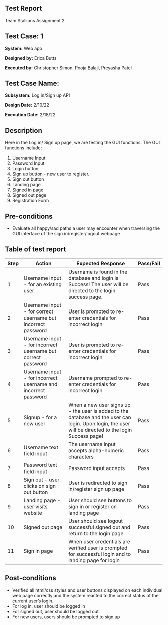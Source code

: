 ## Test Report
Team Stallions Assignment 2

## Test Case: 1

**System:** Web app

**Designed by:** Erica Butts

**Executed by:** Christopher Simon, Pooja Balaji,  Preyasha Patel	

## Test Case Name:

**Subsystem:** Log in/Sign up API

**Design Date:** 2/10/22

**Execution Date:** 2/18/22

## Description
Here in the Log in/ Sign up page, we are testing the GUI functions.
The GUI functions include:  
1) Username Input
2) Password Input
3) Login button 
4) Sign up button - new user to register.
5) Sign out button
6) Landing page 
7) Signed in page 
8) Signed out page
9) Registration Form

## Pre-conditions
- Evaluate all happy/sad paths a user may encounter when traversing the GUI interface of the sign in/register/logout webpage 

## Table of test report

| Step 	| Action                                                          	| Expected Response                                                                                                                                       	| Pass/Fail 	|
|------	|-----------------------------------------------------------------	|---------------------------------------------------------------------------------------------------------------------------------------------------------	|-----------	|
| 1    	| Username input  - for an existing user                          	| Username is found in the database and login is Success!  The user will be directed to the login success page.                                           	| Pass      	|
| 2    	| Username input  - for correct username but incorrect password   	| User is prompted to re-enter credentials for incorrect login                                                                                            	| Pass      	|
| 3    	| Username input  - for incorrect username but correct password   	| User is prompted to re-enter credentials for incorrect login                                                                                            	| Pass      	|
| 4    	| Username input  - for incorrect username and incorrect password 	| Username prompted to re-enter credentials for incorrect login                                                                                           	| Pass      	|
| 5    	| Signup  - for a new user                                        	| When a new user signs up  - the user is added to the database and the user can login.  Upon login, the user will be directed to the login Success page! 	| Pass      	|
| 6    	| Username text field input                                       	| The username input accepts alpha-numeric characters                                                                                                     	| Pass      	|
| 7    	| Password text field input                                       	| Password input accepts                                                                                                                                  	| Pass      	|
| 8    	| Sign out  - user clicks on sign out button                      	| User is redirected to sign in/register sign up page                                                                                                     	| Pass      	|
| 9    	| Landing page  - user visits website                             	| User should see buttons to sign in or register on landing page                                                                                          	| Pass      	|
| 10   	| Signed out page                                                 	| User should see logout successful signed out and return to the login page                                                                               	| Pass      	|
| 11   	| Sign in page                                                    	| When user credentials are verified user is prompted for successful login  and to landing page for login                                                 	| Pass      	|


## Post-conditions

- Verified all html/css styles and user buttons displayed on each individual web page correctly and the system reacted to the correct status of the current user’s login. 
- For log in, user should be logged in
- For signed out, user should be logged out
- For new users, users should be prompted to sign up 
